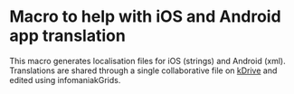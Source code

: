 # Macro to help with iOS and Android app translation

This macro generates localisation files for iOS (strings) and Android (xml).
Translations are shared through a single collaborative file on [kDrive](http://drive.infomaniak.com/) and edited using infomaniakGrids.
